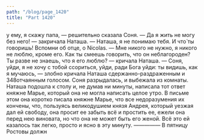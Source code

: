 ```yaml
---
path: "/blog/page_1420"
title: "Part 1420"
---
```


у ему, я скажу папа, — решительно сказала Соня.
— Да я жить не могу без него! — закричала Наташа.
— Наташа, я не понимаю тебя. И что́ ты говоришь! Вспомни об отце, о Nicolas.
— Мне никого не нужно, я никого не люблю, кроме его. Как ты смеешь говорить, что он неблагороден? Ты разве не знаешь, что я его люблю? — кричала Наташа. — Соня, уйди, я не хочу с тобой ссориться, уйди, ради Бога уйди: ты видишь, как я мучаюсь, — злобно кричала Наташа сдержанно-раздраженным и 348отчаянным голосом. Соня разрыдалась, и выбежала из комнаты.
Наташа подошла к столу и, не думав ни минуты, написала тот ответ княжне Марье, который она не могла написать целое утро. В письме этом она коротко писала княжне Марье, что все недоразумения их кончены, что, пользуясь великодушием князя Андрея, который уезжая дал ей свободу, она просит ее забыть всё и простить ее, ежели она перед нею виновата, но что она не может быть его женой. Всё это ей казалось так легко, просто и ясно в эту минуту.
—————
В пятницу Ростовы должн
